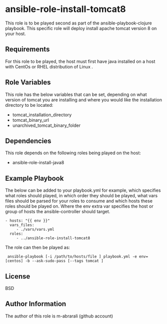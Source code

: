 ansible-role-install-tomcat8
============================

This role is to be played second as part of the ansible-playbook-clojure playbook. This specific role will deploy install apache tomcat version 8 on your host.

Requirements
------------

For this role to be played, the host must first have java installed on a host with CentOs or RHEL distribution of Linux .

Role Variables
--------------

This role has the below variables that can be set, depending on what version of tomcat you are installing and where you would like the installation directory to be located:

- tomcat_installation_directory
- tomcat_binary_url
- unarchived_tomcat_binary_folder


Dependencies
------------

This role depends on the following roles being played on the host:

- ansible-role-install-java8

Example Playbook
----------------

The below can be added to your playbook.yml for example, which specifies what roles should played, in which order they should be played, what vars files should be parsed for your roles to consume and which hosts these roles should be played on. Where the env extra var specifies the host or group of hosts the ansible-controller should target.

    - hosts: "{{ env }}"
      vars_files:
         - ./vars/vars.yml
      roles:
         - ../ansible-role-install-tomcat8

 The role can then be played as:

     ansible-playbook [-i /path/to/hosts/file ] playbook.yml -e env=[centos] -b --ask-sudo-pass [--tags tomcat ]

License
-------

BSD

Author Information
------------------

The author of this role is m-abrarali (github account)
